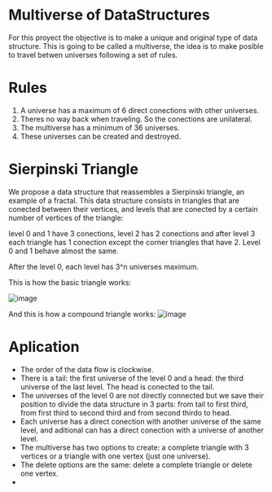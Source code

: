 # Multiverse of DataStructures
For this proyect the objective is to make a unique and original type of data structure. 
This is going to be called a multiverse, the idea is to make posible to travel betwen universes following a set of rules.

# Rules
1. A universe has a maximum of 6 direct conections with other universes.
2. Theres no way back when traveling. So the conections are unilateral.
3. The multiverse has a minimum of 36 universes.
4. These universes can be created and destroyed.

# Sierpinski Triangle
We propose a data structure that reassembles a Sierpinski triangle, an example of a fractal.
This data structure consists in triangles that are conected between their vertices, and levels that are conected by a certain number of vertices of the triangle:

level 0 and 1 have 3 conections, level 2 has 2 conections and after level 3 each triangle has 1 conection except the corner triangles that have 2. Level 0 and 1 behave almost the same.

After the level 0, each level has 3^n universes maximum.

This is how the basic triangle works:

![image](https://github.com/user-attachments/assets/0843d112-bd0c-489a-9ced-d43c17bf9f70)

And this is how a compound triangle works:
![image](https://github.com/user-attachments/assets/f618aaf0-5b70-40e5-9151-2fe0445e7de6)

# Aplication
- The order of the data flow is clockwise.
- There is a tail: the first universe of the level 0 and a head: the third universe of the last level. The head is conected to the tail.
- The universes of the level 0 are not directly connected but we save their position to divide the data structure in 3 parts: from tail to first third, from first third to second third and from second thirdo to head.
- Each universe has a direct conection with another universe of the same level, and aditional can has a direct conection with a universe of another level.
- The multiverse has two options to create: a complete triangle with 3 vertices or a triangle with one vertex (just one universe).
- The delete options are the same: delete a complete triangle or delete one vertex.
- 


